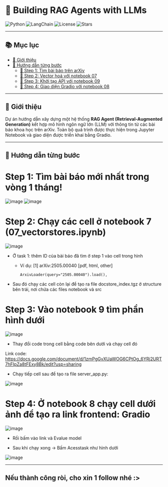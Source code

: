 # 🤖 Building RAG Agents with LLMs

![Python](https://img.shields.io/badge/python-3.10-blue.svg)
![LangChain](https://img.shields.io/badge/langchain-v0.1.0-green)
![License](https://img.shields.io/github/license/yourname/yourrepo)
![Stars](https://img.shields.io/github/stars/yourname/yourrepo?style=social)

---

## 📚 Mục lục

- [🚀 Giới thiệu](#-giới-thiệu)
- [📎 Hướng dẫn từng bước](#-hướng-dẫn-từng-bước)
  - [🔹 Step 1: Tìm bài báo trên arXiv](#-step-1-tìm-bài-báo-trên-arxiv)
  - [🔹 Step 2: Vector hoá với notebook 07](#-step-2-vector-hoá-với-notebook-07)
  - [🔹 Step 3: Khởi tạo API với notebook 09](#-step-3-khởi-tạo-api-với-notebook-09)
  - [🔹 Step 4: Giao diện Gradio với notebook 08](#-step-4-giao-diện-gradio-với-notebook-08)

---

## 🚀 Giới thiệu

Dự án hướng dẫn xây dựng một hệ thống **RAG Agent (Retrieval-Augmented Generation)** kết hợp mô hình ngôn ngữ lớn (LLM) với thông tin từ các bài báo khoa học trên arXiv. Toàn bộ quá trình được thực hiện trong Jupyter Notebook và giao diện được triển khai bằng Gradio.


---
## 📎 Hướng dẫn từng bước

# Step 1: Tìm bài báo mới nhất trong vòng 1 tháng!

![image](https://github.com/user-attachments/assets/6b236d2a-d686-430a-8726-d52916b5bb17)
![image](https://github.com/user-attachments/assets/dc79a7f8-c4ce-404e-81c6-ebc3d01d2041)

# Step 2: Chạy các cell ở notebook 7 (07_vectorstores.ipynb)

![image](https://github.com/user-attachments/assets/a117e902-937e-4211-b414-a3dd63f048ff)

- Ở task 1: thêm ID của bài báo đã tìm ở step 1 vào cell trong hình
  + Ví dụ: [1] arXiv:2505.00040 [pdf, html, other]
    
        ArxivLoader(query="2505.00040").load(),

- Sau đó chạy các cell còn lại để tạo ra file docstore_index.tgz ở structure bên trái, nơi chứa các files notebook và src

# Step 3: Vào notebook 9 tìm phần hình dưới

![image](https://github.com/user-attachments/assets/08ad2191-076b-457a-aa36-cca008c645c4)

- Thay đổi code trong cell bằng code bên dưới và chạy cell đó

Link code:
https://docs.google.com/document/d/1zmPgGvXUaWOG6CPtOg_6YRj2URT7hFIpZa8tFExy8Bk/edit?usp=sharing

- Chạy tiếp cell sau để tạo ra file server_app.py:

![image](https://github.com/user-attachments/assets/746a4ffb-0299-4e37-b575-af5da1d41cc4)

# Step 4: Ở notebook 8 chạy cell dưới ảnh để tạo ra link frontend: Gradio

![image](https://github.com/user-attachments/assets/a5a79cd4-be09-4034-b808-b009bac477b9)

- Rồi bấm vào link và Evalue model

- Sau khi chạy xong -> Bấm Acesstask như hình dưới

![image](https://github.com/user-attachments/assets/dca604a1-cd30-4bdf-9f67-c8e700194db8)

---

## Nếu thành công ròi, cho xin 1 follow nhé :>

